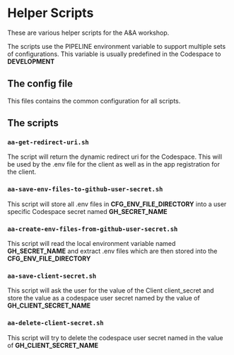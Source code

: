 # Helper Scripts

These are various helper scripts for the A&A workshop.

The scripts use the PIPELINE environment variable to support multiple sets of configurations. This variable is usually predefined in the Codespace to **DEVELOPMENT**

## The config file

This files contains the common configuration for all scripts.

## The scripts

### `aa-get-redirect-uri.sh`

The script will return the dynamic redirect uri for the Codespace. This will be used by the .env file for the client as well as in the app registration for the client.

### `aa-save-env-files-to-github-user-secret.sh`

This script will store all .env files in **CFG_ENV_FILE_DIRECTORY** into a user specific Codespace secret named **GH_SECRET_NAME**

### `aa-create-env-files-from-github-user-secret.sh`

This script will read the local environment variable named **GH_SECRET_NAME** and extract .env files which are then stored into the **CFG_ENV_FILE_DIRECTORY** 

### `aa-save-client-secret.sh`

This script will ask the user for the value of the Client client_secret and store the value as a codespace user secret named by the value of **GH_CLIENT_SECRET_NAME**

### `aa-delete-client-secret.sh`

This script will try to delete the codespace user secret named in the value of **GH_CLIENT_SECRET_NAME**
